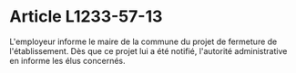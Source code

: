 # Article L1233-57-13

<p align="left">
  L'employeur informe le maire de la commune du projet de fermeture de l'établissement. Dès que ce projet lui a été notifié, l'autorité administrative en informe les élus concernés. <br /> <br /> <br />
</p>